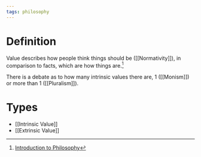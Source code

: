 ```yaml
---
tags: philosophy
---
```


# Definition

Value describes how people think things should be ([[Normativity]]), in comparison to facts, which are how things are.[^1]

There is a debate as to how many intrinsic values there are, 1 ([[Monism]]) or more than 1 ([[Pluralism]]).

# Types
- [[Intrinsic Value]]
- [[Extrinsic Value]]

[^1]: [Introduction to Philosophy](zotero://open-pdf/library/items/M84L5RRJ?page=248)